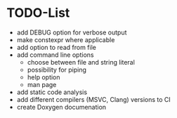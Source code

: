 # TODO-List

- add DEBUG option for verbose output
- make constexpr where applicable
- add option to read from file
- add command line options
    - choose between file and string literal
    - possibility for piping
    - help option
    - man page
- add static code analysis
- add different compilers (MSVC, Clang) versions to CI
- create Doxygen documenation